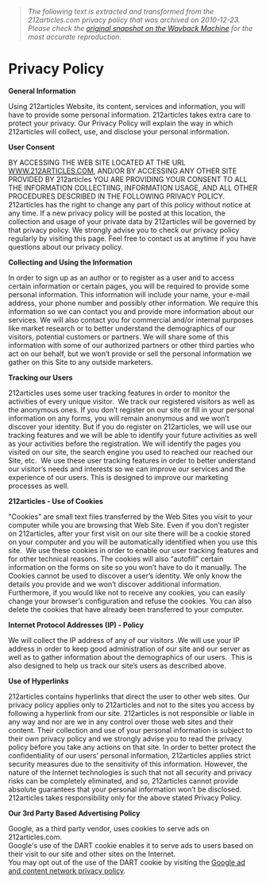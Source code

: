 > *The following text is extracted and transformed from the 212articles.com privacy policy that was archived on 2010-12-23. Please check the [original snapshot on the Wayback Machine](https://web.archive.org/web/20101223080008id_/http%3A//www.212articles.com/pages/Privacy-Policy.html) for the most accurate reproduction.*

# Privacy Policy

**General Information**

Using 212articles Website, its content, services and information, you will have to provide some personal information. 212articles takes extra care to protect your privacy. Our Privacy Policy will explain the way in which 212articles will collect, use, and disclose your personal information. 

  
**User Consent**

BY ACCESSING THE WEB SITE LOCATED AT THE URL [WWW.212ARTICLES.COM](http://www.212articles.com/), AND/OR BY ACCESSING ANY OTHER SITE PROVIDED BY 212articles YOU ARE PROVIDING YOUR CONSENT TO ALL THE INFORMATION COLLECTIING, INFORMATION USAGE, AND ALL OTHER PROCEDURES DESCRIBED IN THE FOLLOWING PRIVACY POLICY. 212articles has the right to change any part of this policy without notice at any time. If a new privacy policy will be posted at this location, the collection and usage of your private data by 212articles will be governed by that privacy policy. We strongly advise you to check our privacy policy regularly by visiting this page. Feel free to contact us at anytime if you have questions about our privacy policy.

**Collecting and Using the Information**

In order to sign up as an author or to register as a user and to access certain information or certain pages, you will be required to provide some personal information. This information will include your name, your e-mail address, your phone number and possibly other information. We require this information so we can contact you and provide more information about our services. We will also contact you for commercial and/or internal purposes like market research or to better understand the demographics of our visitors, potential customers or partners. We will share some of this information with some of our authorized partners or other third parties who act on our behalf, but we won’t provide or sell the personal information we gather on this Site to any outside marketers.

**Tracking our Users**

212articles uses some user tracking features in order to monitor the activities of every unique visitor.  We track our registered visitors as well as the anonymous ones. If you don’t register on our site or fill in your personal information on any forms, you will remain anonymous and we won’t discover your identity. But if you do register on 212articles, we will use our tracking features and we will be able to identify your future activities as well as your activities before the registration. We will identify the pages you visited on our site, the search engine you used to reached our reached our Site, etc.  We use these user tracking features in order to better understand our visitor’s needs and interests so we can improve our services and the experience of our users. This is designed to improve our marketing processes as well.

**212articles - Use of Cookies**

"Cookies" are small text files transferred by the Web Sites you visit to your computer while you are browsing that Web Site. Even if you don’t register on 212articles, after your first visit on our site there will be a cookie stored on your computer and you will be automatically identified when you use this site.  We use these cookies in order to enable our user tracking features and for other technical reasons. The cookies will also “autofill” certain information on the forms on site so you won’t have to do it manually. The Cookies cannot be used to discover a user’s identity. We only know the details you provide and we won’t discover additional information. Furthermore, if you would like not to receive any cookies, you can easily change your browser’s configuration and refuse the cookies. You can also delete the cookies that have already been transferred to your computer.

**Internet Protocol Addresses (IP) - Policy**

We will collect the IP address of any of our visitors .We will use your IP address in order to keep good administration of our site and our server as well as to gather information about the demographics of our users.  This is also designed to help us track our site’s users as described above.

**Use of Hyperlinks**

212articles contains hyperlinks that direct the user to other web sites. Our privacy policy applies only to 212articles and not to the sites you access by following a hyperlink from our site. 212articles is not responsible or liable in any way and nor are we in any control over those web sites and their content. Their collection and use of your personal information is subject to their own privacy policy and we strongly advise you to read the privacy policy before you take any actions on that site. In order to better protect the confidentiality of our users’ personal information, 212articles applies strict security measures due to the sensitivity of this information. However, the nature of the Internet technologies is such that not all security and privacy risks can be completely eliminated, and so, 212articles cannot provide absolute guarantees that your personal information won’t be disclosed. 212articles takes responsibility only for the above stated Privacy Policy.

**Our 3rd Party Based Advertising Policy**

Google, as a third party vendor, uses cookies to serve ads on 212articles.com.  
Google's use of the DART cookie enables it to serve ads to users based on their visit to our site and other sites on the Internet.  
You may opt out of the use of the DART cookie by visiting the [Google ad and content network privacy policy](http://www.google.com/privacy_ads.html).   

